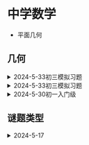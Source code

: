 # 中学数学

- 平面几何 

## 几何


<details>
<summary>2024-5-33初三模拟习题</summary>

[几何之旅：塞瓦定理与角元塞瓦定理——角格点问题的通解方法](https://zhuanlan.zhihu.com/p/122455316?utm_campaign=shareopn&utm_medium=social&utm_psn=1781370747668807680&utm_source=wechat_session)

</details>

<details>
<summary>2024-5-33初三模拟习题</summary>

$$
\text{在} \vartriangle{ABC},AB=AC,\angle{ABC}=2\alpha,(\alpha \lt \alpha 90^{\circ}), D\text{是}BC\text{中点},E\text{是}BD\text{中点}. \newline
\text{连接}AE,\text{将射线}AE\text{绕点}A\text{逆时针旋转}\alpha\text{得到射线}AM,\text{过点}E\text{作} EF \perp AE \text{交射线} AM \text{于点} F. \newline
(1) \text{a. 依题意补全图形} \newline
\text{b. 求证} \angle{B} = \angle{AFE} \newline
(2) \text{连接}CF,DF,\text{用等式表示}CF,DF\text{之间的数量关系，并证明。}
$$

![2024-6-6](/images/geogebra/geogebra-2024-6-6.png)

解体：(1a)

$\text{作}EF \perp AE \text{交}AM\text{于点}F$

(1b)

$\text{由题意可知} \angle{BAD}, \angle{EAF} \text{都是} \alpha, \text{两个三角形都是直角三角形，另外两个角}\angle{B},\angle{AFE}\text{必然相等}$

（2）遇到证明线段关系的几何问题，由于不能测量必然想着把线段放在三角形中去推理其数量关系。

从几何角度来思考，题意中也提到旋转，把三角形EDF绕点E旋转180°后得到了三角形BEF'，这是两个全等三角形，因此线段DF等于线段BF'。

$$
\text{连接线段}AF'，\text{可知}AFF'\text{是等腰三角形}, \angle{EAF'}\text{和}\angle{EAF}\text{相等于}\alpha. \newline
\text{三角形}ABF'\text{和三角形}ACF\text{是全等三角形，是旋转}\alpha\text{角度的相等三角形，这样线段}BF'\text{和线段}CF\text{相等}
$$

这样就得到两个线段FC和DF是相等的，数量关系就是相等。

这个解法还是太几何化了，需要很强的洞擦力，还有一种策略就是把需要证明的目标纳入已知，这样就可以增加很多几何性质，思路就会更容易打开一些。

如果线段DF和CF相等，那么三角形DCF是等腰三角形，等腰三角形的常见性质是**顶点到底边的垂线，其垂足也是底边的中点**。用数学语言即，点F到边CD的投影点
就是这个线段的中点。这样就从证明边相等变成了证明点F到边DC的垂足不变。

$$
\text{由(1b)证明了}\angle{B}=\angle{AFE} \to \angle{AFE}=\angle{ACB} \newline
\text{由于三角形}AFE\text{是直角三角形，可以推出AEFC四点共圆, 是由同弧AE所对圆周角相等，由同弧EF可以推出}\angle{EAF}=\angle{ECF}=\alpha \newline
\angle{ACF}=\angle{ECF}+\angle{ACB}=\angle{EAF}+\angle{ACB}=\alpha+\angle{B}=\frac{\pi}{2} \to \text{ACF是直角三角形}
$$

有了这些基础后，直接坐标化，以点D为原点，依题意有如下代数关系

$$
\text{点}D(0,0), \text{点}A(0,a), \text{点}B(-c,0), \text{点}E(-\frac{c}{2},0), \text{点}C(c,0), \text{并设点}F(x,y) \newline
\text{由两个直角三角形AEF和ACF理由毕达哥拉斯定理-勾股定理有} AE^{2} + EF^{2} = AF^{2} = AC^{2} + CF^{2} \newline 
(-\frac{c}{2} - 0)^2 + (0 - a)^2 + (-frac{c}{2} - x)^2 + (0 - y)^2 = (c - 0)^2 + (0 - a)^2 + (x - c)^2 + (y - 0)^2 \newline
\to 3cx^2 = \frac{3}{2}c^2 \to x = \frac{1}{2}c
$$

这样确认了点F的在边DC的垂足是中心点，即DFC是等腰三角形，则线段DF等于线段CF。

[参考来源](https://mp.weixin.qq.com/s/1qPL3lE5eBai-V0VP8o_0Q)

</details>


<details>
<summary>2024-5-30初一入门级</summary>

$\text{已知} AB=AC=5,BC=6,BD=AE, AF \perp DE,\text{求解}\frac{AF}{DE}=?$

![2024-5-30](/images/geogebra/geogebra-2024-5-30.png '图1')

因为题目只是求值，提示采用特殊值法，设点D是AB的中点，依题意E也是中点，即DE是等腰三角形ABC的中位线，DE=0.5BC=3，此时AF是三角形ABC的中垂线
BF=3，根据毕达哥拉斯定理，AF=4, 即结果为

$\frac{AF}{DE}=\frac{4}{3}$

如果是证明题的化，如何处理呢？特殊值法时类似的思路，当D是不是中点时，始终有AF垂直于DE，随着D点移动时F也跟随移动，旋转出来两个角。

要显示两个角，就需要三角形，作辅助线如下：作三角形ABC的垂线AM，过D点作BC的平行线DP，过E点作BC的垂线，交DP延长线于G。EDG和FAM就是旋转出来的两个角了。

![2024-5-30a](/images/geogebra/geogebra-2024-5-30a.png '图1辅助线')

现在问题就变化为证明角EDG等于角FAM。

由三角形外角和等于不相邻两个内角的和，有

$\angle{AFM} = \angle{C} + \angle{CAF}$

另一个角DEG较复杂些，需要用到三角形内角和定理和平角定义

$$
\angle{DEG} = \pi - \angle{CEG} - \angle{AED} & \text{--三角形内角和等于180} \newline
= \pi - (\frac{\pi}{2} - \angle{C}) - (\frac{\pi}{2} - \angle{CAF}) \newline
= \angle{C} + \angle{CAF}
$$

显然角AFM和角DEG相等，也推出角EDG和角FAM相等。此时这两个直角三角形相似。根据三角形相似性有

$\frac{AF}{DE}=\frac{AM}{DG}$

于是问题转为求解

$\frac{AM}{DG}=?$

由题意，根据毕达哥拉斯定理很容易得到AM=4，而DG=DP+PG，且根据题意有BD=AE，由三角形相似性且为直角三角形且有斜边相等，即三角形APD与三角形ENC全等。

DG=DP+PG=NC+MN=MC=3，所以有

$\frac{AF}{DE}=\frac{AM}{DG}=\frac{4}{3}$

从几何原理上看，本题涉及到所谓的第一余弦定理，三角形ABC三条边为a，b，c，三边对应的角分别为A，B，C，则有。

$$
a = bcos\angle{C} + ccos\angle{B} \newline
b = acos\angle{C} + ccos\angle{A} \newline
c = acos\angle{B} + bcos\angle{A} \newline
$$

其具有轮换对称形式，在本题中动点D、E所带动的其他点形成的轨迹构成了两个等角的直角三角形，思路也是来源于此。

在没有刻度尺的几何平面问题中，若想讨论线段的数量关系，第一反应就是将这些线段放到三角形中去思考，这样一来，三角形带着数量关系的定理等着我们去运用，有
- 毕达哥拉斯定理，即勾股定理 
- 角平分线定理
- 正弦定理
- 余弦定理
- 射影定理
- 第一余弦定理

</details>

## 谜题类型

<details>
<summary>2024-5-17</summary>

设“可怕新冠”为4位数，“新冠不可怕”为5位数，“进”，“退”为不同的一位素数，相同汉字代表相同的数字，求解谜题：

$\overline{\text{可怕新冠}} \div \text{退} \times \text{进}!! \times \text{进}!! \times \text{进}!! = \overline{\text{新冠不可怕}}$

其中n!!表示双阶乘，或超阶乘，其定义是
- n为正偶数时，n!!表示从n开始递减的所有正偶数的乘积
- n为正奇数时，n!!表示从n开始递减的所有正奇数的乘积
- 3!! = 3 x 1 = 3
- 5!! = 5 x 3 x 1 = 15
- 7!! = 7 x 5 x 3 x 1 = 105

解：

$$
\text{设} x= \overline{\text{可怕}}, y = \overline{\text{新冠}} p = \text{进}, q = \text{退}, t = \text{不}, \text{则} \newline
\{p,q\} \sube \{3,5,7\} \newline
\text{若}p=7, \text{则等式左值}  \ge 1000 \div 5!! \times (7!!)^3 > 99999, \text{超过5位数，引出矛盾} \newline
$$

现在排除了一种情况，现在就剩下的四种情况讨论一下

$$
\text{设}p=3, \text{则}q=5\text{或}7 \newline
q=5\text{时}, (100x+y) \div 5!! \times (3!!)^3 = (1000y + 100t + x) \implies 9(100x + y) = 5(1000y + 100t + x) \implies 895x = 4991y + 500t \implies 179 \times 5x = 4991y + 500t  \newline
\text{观察式子可得出} \implies 179x = 4991y \div 5 + 100t \implies 5 \mid y \implies y \ge 5 \implies \text{式子右边} \ge 4991 * 5 = 24955, \text{引出矛盾}
$$

> **Note**
> 这里涉及到模运算，从初中就是一直卡在我头脑中的问题了，不清楚如何引出矛盾的过程的。

$$
q=7\text{时}, (100x+y) \div 7!! \times (3!!)^3 = (1000y + 100t + x) \implies 9(100x + y) = 35(1000y + 100t + x) \implies 865x = 34991y + 3500t \newline
\text{与上同理可得出} \implies 5 \mid y \implies y \ge 5 \implies \text{式子右边} \ge 34991 * 5 = 174955, \text{引出矛盾}
$$

此时可得知p=5，剩下两种情况

$$
q=3\text{时}, (100x+y) \div 3!! \times (5!!)^3 = (1000y + 100t + x) \implies 1125(100x + y) = 1000y + 100t + x \implies 112499x + 125y = 100t \text{引出矛盾} \newline
q=7\text{时}, (100x+y) \div 7!! \times (5!!)^3 = (1000y + 100t + x) \implies 225(100x + y) = 7(1000y + 100t + x) \implies 22493x = 6775y + 700t \newline
\implies 271(83x - 25y) = 700t \implies 271 \mid t \implies t = 0 \newline
\implies 83x = 25y \implies x = 25, y = 83. \newline
\text{最后的解就是} 2583 \div 7!! \times 5!! \times 5!! \times 5!! = 83025
$$

</details>